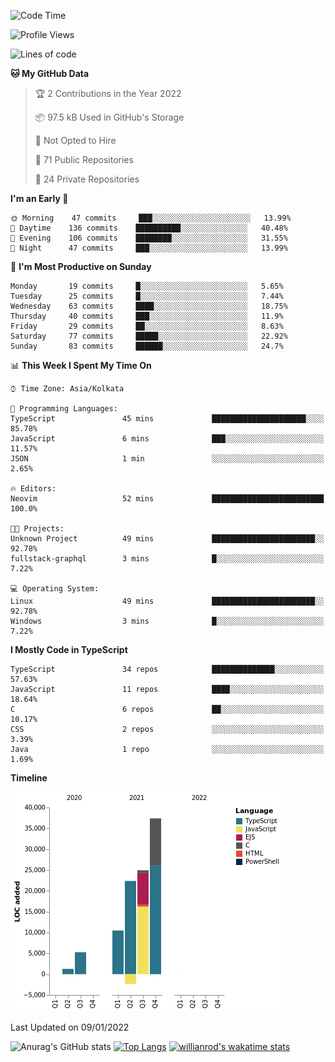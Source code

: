 <!--START_SECTION:waka-->
![Code Time](http://img.shields.io/badge/Code%20Time-103%20hrs%2053%20mins-blue)

![Profile Views](http://img.shields.io/badge/Profile%20Views-5-blue)

![Lines of code](https://img.shields.io/badge/From%20Hello%20World%20I%27ve%20Written-99%20Thousand%20lines%20of%20code-blue)

**🐱 My GitHub Data** 

> 🏆 2 Contributions in the Year 2022
 > 
> 📦 97.5 kB Used in GitHub's Storage 
 > 
> 🚫 Not Opted to Hire
 > 
> 📜 71 Public Repositories 
 > 
> 🔑 24 Private Repositories  
 > 
**I'm an Early 🐤** 

```text
🌞 Morning    47 commits     ███░░░░░░░░░░░░░░░░░░░░░░   13.99% 
🌆 Daytime    136 commits    ██████████░░░░░░░░░░░░░░░   40.48% 
🌃 Evening    106 commits    ████████░░░░░░░░░░░░░░░░░   31.55% 
🌙 Night      47 commits     ███░░░░░░░░░░░░░░░░░░░░░░   13.99%

```
📅 **I'm Most Productive on Sunday** 

```text
Monday       19 commits     █░░░░░░░░░░░░░░░░░░░░░░░░   5.65% 
Tuesday      25 commits     █░░░░░░░░░░░░░░░░░░░░░░░░   7.44% 
Wednesday    63 commits     ████░░░░░░░░░░░░░░░░░░░░░   18.75% 
Thursday     40 commits     ███░░░░░░░░░░░░░░░░░░░░░░   11.9% 
Friday       29 commits     ██░░░░░░░░░░░░░░░░░░░░░░░   8.63% 
Saturday     77 commits     █████░░░░░░░░░░░░░░░░░░░░   22.92% 
Sunday       83 commits     ██████░░░░░░░░░░░░░░░░░░░   24.7%

```


📊 **This Week I Spent My Time On** 

```text
⌚︎ Time Zone: Asia/Kolkata

💬 Programming Languages: 
TypeScript               45 mins             █████████████████████░░░░   85.78% 
JavaScript               6 mins              ███░░░░░░░░░░░░░░░░░░░░░░   11.57% 
JSON                     1 min               ░░░░░░░░░░░░░░░░░░░░░░░░░   2.65%

🔥 Editors: 
Neovim                   52 mins             █████████████████████████   100.0%

🐱‍💻 Projects: 
Unknown Project          49 mins             ███████████████████████░░   92.78% 
fullstack-graphql        3 mins              █░░░░░░░░░░░░░░░░░░░░░░░░   7.22%

💻 Operating System: 
Linux                    49 mins             ███████████████████████░░   92.78% 
Windows                  3 mins              █░░░░░░░░░░░░░░░░░░░░░░░░   7.22%

```

**I Mostly Code in TypeScript** 

```text
TypeScript               34 repos            ██████████████░░░░░░░░░░░   57.63% 
JavaScript               11 repos            ████░░░░░░░░░░░░░░░░░░░░░   18.64% 
C                        6 repos             ██░░░░░░░░░░░░░░░░░░░░░░░   10.17% 
CSS                      2 repos             ░░░░░░░░░░░░░░░░░░░░░░░░░   3.39% 
Java                     1 repo              ░░░░░░░░░░░░░░░░░░░░░░░░░   1.69%

```


**Timeline**

![Chart not found](https://raw.githubusercontent.com/wise-introvert/wise-introvert/master/charts/bar_graph.png) 


 Last Updated on 09/01/2022
<!--END_SECTION:waka-->

![Anurag's GitHub stats](https://github-readme-stats.vercel.app/api?username=wise-introvert&count_private=true&show_icons=true)
[![Top Langs](https://github-readme-stats.vercel.app/api/top-langs/?username=wise-introvert&langs_count=10)](https://github.com/anuraghazra/github-readme-stats)
[![willianrod's wakatime stats](https://github-readme-stats.vercel.app/api/wakatime?username=wiseintrovert)](https://github.com/anuraghazra/github-readme-stats)
